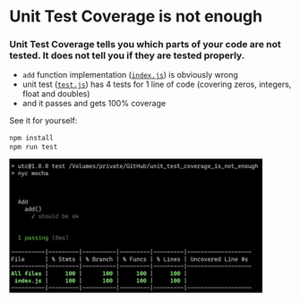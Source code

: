 # Unit Test Coverage is not enough

### **Unit Test Coverage tells you which parts of your code are not tested. It does not tell you if they are tested properly.**

- `add` function implementation ([`index.js`](index.js)) is obviously wrong
- unit test ([`test.js`](test/test.js)) has 4 tests for 1 line of code (covering zeros, integers, float and doubles)
- and it passes and gets 100% coverage

See it for yourself:

```
npm install
npm run test
```

<img height="240" src="utc.jpg">
